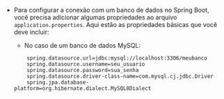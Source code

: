 * Para configurar a conexão com um banco de dados no Spring Boot, você precisa adicionar algumas propriedades ao arquivo ```application.properties```. Aqui estão as propriedades básicas que você deve incluir:

    * No caso de um banco de dados MySQL:

    ```properties
        spring.datasource.url=jdbc:mysql://localhost:3306/meubanco
        spring.datasource.username=seu_usuario
        spring.datasource.password=sua_senha
        spring.datasource.driver-class-name=com.mysql.cj.jdbc.Driver
        spring.jpa.database-platform=org.hibernate.dialect.MySQL8Dialect
    ```